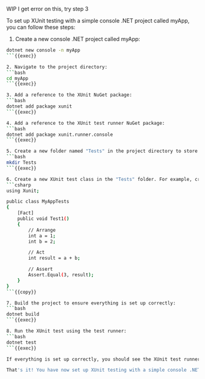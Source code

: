 WIP I get error on this, try step 3

To set up XUnit testing with a simple console .NET project called myApp, you can follow these steps:

1. Create a new console .NET project called myApp:
```bash
dotnet new console -n myApp
```{{exec}}

2. Navigate to the project directory:
```bash
cd myApp
```{{exec}}

3. Add a reference to the XUnit NuGet package:
```bash
dotnet add package xunit
```{{exec}}

4. Add a reference to the XUnit test runner NuGet package:
```bash
dotnet add package xunit.runner.console
```{{exec}}

5. Create a new folder named "Tests" in the project directory to store your test files:
```bash
mkdir Tests
```{{exec}}

6. Create a new XUnit test class in the "Tests" folder. For example, create a file named "MyAppTests.cs" with the following content:
```csharp
using Xunit;

public class MyAppTests
{
    [Fact]
    public void Test1()
    {
        // Arrange
        int a = 1;
        int b = 2;

        // Act
        int result = a + b;

        // Assert
        Assert.Equal(3, result);
    }
}
```{{copy}}

7. Build the project to ensure everything is set up correctly:
```bash
dotnet build
```{{exec}}

8. Run the XUnit test using the test runner:
```bash
dotnet test
```{{exec}}

If everything is set up correctly, you should see the XUnit test runner executing your test and providing the test results.

That's it! You have now set up XUnit testing with a simple console .NET project called myApp. You can continue adding more tests and test classes as needed to test your application logic.